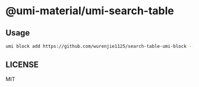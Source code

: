 # @umi-material/umi-search-table



## Usage

```sh
umi block add https://github.com/wurenjie1125/search-table-umi-block --closeFastGitHub false
```

## LICENSE

MIT
